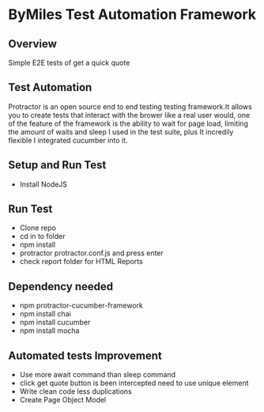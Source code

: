 # ByMiles Test Automation Framework

## Overview
Simple E2E tests of get a quick quote 



## Test Automation

Protractor is an open source end to end testing testing framework.It allows you to create tests that interact with the brower like a real user would, one of the feature of the framework is the ability to wait for page load, limiting the amount of waits and sleep I used in the test suite, plus It incredily flexible I integrated cucumber into it.


## Setup and Run Test
- Install NodeJS

## Run Test
- Clone repo
- cd in to folder
-  npm install
-  protractor protractor.conf.js and press enter
-  check report folder for HTML Reports
  
## Dependency needed
- npm protractor-cucumber-framework
- npm install chai
- npm install cucumber
- npm install mocha




## Automated tests Improvement
-  Use more await command than sleep command
-  click get quote button is been intercepted need to use unique element
-  Write clean code less duplications
-  Create Page Object Model


